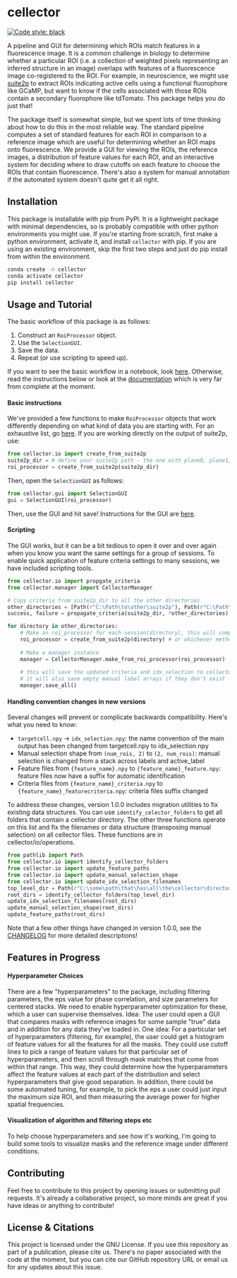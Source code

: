 # cellector
[![Code style: black](https://img.shields.io/badge/code%20style-black-000000.svg)](https://github.com/psf/black)

A pipeline and GUI for determining which ROIs match features in a fluorescence image. It
is a common challenge in biology to determine whether a particular ROI (i.e. a collection
of weighted pixels representing an inferred structure in an image) overlaps with features
of a fluorescence image co-registered to the ROI. For example, in neuroscience, we might
use [suite2p](https://github.com/MouseLand/suite2p) to extract ROIs indicating active
cells using a functional fluorophore like GCaMP, but want to know if the cells associated
with those ROIs contain a secondary fluorophore like tdTomato. This package helps you do
just that!

The package itself is somewhat simple, but we spent lots of time thinking about how to do
this in the most reliable way. The standard pipeline computes a set of standard features
for each ROI in comparison to a reference image which are useful for determining whether
an ROI maps onto fluorescence. We provide a GUI for viewing the ROIs, the reference
images, a distribution of feature values for each ROI, and an interactive system for
deciding where to draw cutoffs on each feature to choose the ROIs that contain
fluorescence. There's also a system for manual annotation if the automated system doesn't
quite get it all right. 

## Installation
This package is installable with pip from PyPI. It is a lightweight package with minimal
dependencies, so is probably compatible with other python environments you might use. 
If you're starting from scratch, first make a python environment, activate it, and
install ``cellector`` with pip. If you are using an existing environment, skip the first
two steps and just do pip install from within the environment. 
```bash
conda create -n cellector
conda activate cellector
pip install cellector
```

## Usage and Tutorial
The basic workflow of this package is as follows:
1. Construct an ``RoiProcessor`` object.
2. Use the ``SelectionGUI``. 
3. Save the data.
4. Repeat (or use scripting to speed up).

If you want to see the basic workflow in a notebook, look [here](./notebooks/tutorial.ipynb).
Otherwise, read the instructions below or look at the [documentation](./docs/examples.md)
which is very far from complete at the moment. 

#### Basic instructions
We've provided a few functions to make ``RoiProcessor`` objects that work differently
depending on what kind of data you are starting with. For an exhaustive list, go
[here](./docs/examples.md). If you are working directly on the output of suite2p, use:
```python
from cellector.io import create_from_suite2p
suite2p_dir = # define your suite2p path - the one with plane0, plane1, ... in it
roi_processor = create_from_suite2p(suite2p_dir)
```

Then, open the ``SelectionGUI`` as follows:
```python
from cellector.gui import SelectionGUI
gui = SelectionGUI(roi_processor)
```

Then, use the GUI and hit save! Instructions for the GUI are [here](./docs/gui.md).

#### Scripting
The GUI works, but it can be a bit tedious to open it over and over again when you know
you want the same settings for a group of sessions. To enable quick application of 
feature criteria settings to many sessions, we have included scripting tools. 

```python
from cellector.io import propgate_criteria
from cellector.manager import CellectorManager

# Copy criteria from suite2p_dir to all the other directories
other_directories = [Path(r"C:\Path\to\other\suite2p"), Path(r"C:\Path\to\another\suite2"), ...] # as many as you like
success, failure = propagate_criteria(suite2p_dir, *other_directories)

for directory in other_directories:
    # Make an roi_processor for each session(directory), this will compute features and save the data
    roi_processor = create_from_suite2p(directory) # or whichever method you used to create the roi_processor
    
    # Make a manager instance
    manager = CellectorManager.make_from_roi_processor(roi_processor)
    
    # this will save the updated criteria and idx_selection to cellector directory
    # it will also save empty manual label arrays if they don't exist
    manager.save_all() 
```

#### Handling convention changes in new versions
Several changes will prevent or complicate backwards compatibility. Here's what you need
to know:
- `targetcell.npy` → `idx_selection.npy`: the name convention of the main output has been changed from targetcell.npy to idx_selection.npy
- Manual selection shape from `(num_rois, 2)` to `(2, num_rois)`: manual selection is changed from a stack across labels and active_label
- Feature files from `{feature_name}.npy` to `{feature_name}_feature.npy`: feature files now have a suffix for automatic identification
- Criteria files from `{feature_name}_criteria.npy` to `{feature_name}_featurecriteria.npy`: criteria files suffix changed

To address these changes, version 1.0.0 includes migration utilities to fix existing data
structures. You can use ``identify_celector_folders`` to get all folders that contain a
cellector directory. The other three functions operate on this list and fix the filenames
or data structure (transposing manual selection) on all cellector files. These functions
are in cellector/io/operations. 
```python
from pathlib import Path
from cellector.io import identify_cellector_folders
from cellector.io import update_feature_paths
from cellector.io import update_manual_selection_shape
from cellector.io import update_idx_selection_filenames
top_level_dir = Path(r"C:\some\path\that\has\all\the\cellector\directories\beneath\it")
root_dirs = identify_cellector_folders(top_level_dir)
update_idx_selection_filenames(root_dirs)
update_manual_selection_shape(root_dirs)
update_feature_paths(root_dirs)
```

Note that a few other things have changed in version 1.0.0, see the [CHANGELOG](CHANGELOG.md)
for more detailed descriptions!

## Features in Progress
#### Hyperparameter Choices
There are a few "hyperparameters" to the package, including filtering parameters, the eps
value for phase correlation, and size parameters for centered stacks. We need to enable 
hyperparameter optimization for these, which a user can supervise themselves. Idea:
The user could open a GUI that compares masks with reference images for some sample
"true" data and in addition for any data they've loaded in. One idea:
For a particular set of hyperparameters (filtering, for example), the user could get a
histogram of feature values for all the features for all the masks. They could use cutoff
lines to pick a range of feature values for that particular set of hyperparameters, and
then scroll through mask matches that come from within that range. This way, they could
determine how the hyperparameters affect the feature values at each part of the
distribution and select hyperparameters that give good separation.
In addition, there could be some automated tuning, for example, to pick the eps a user
could just input the maximum size ROI, and then measuring the average power for higher
spatial frequencies.

#### Visualization of algorithm and filtering steps etc
To help choose hyperparameters and see how it's working, I'm going to build some tools to
visualize masks and the reference image under different conditions. 

## Contributing
Feel free to contribute to this project by opening issues or submitting pull
requests. It's already a collaborative project, so more minds are great if you
have ideas or anything to contribute!

## License & Citations
This project is licensed under the GNU License. If you use this repository as part of a
publication, please cite us. There's no paper associated with the code at the moment, but
you can cite our GitHub repository URL or email us for any updates about this issue.
